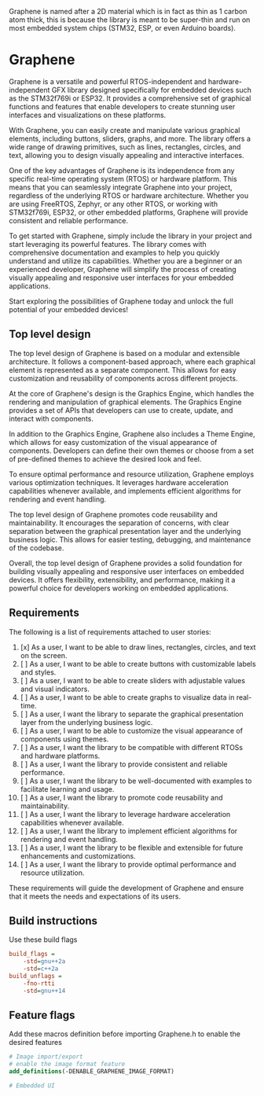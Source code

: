 Graphene is named after a 2D material which is in fact as thin as 1 carbon atom thick, this is because the library is meant to be super-thin and run on most embedded system chips (STM32, ESP, or even Arduino boards).

# Graphene

Graphene is a versatile and powerful RTOS-independent and hardware-independent GFX library designed specifically for embedded devices such as the STM32f769i or ESP32. It provides a comprehensive set of graphical functions and features that enable developers to create stunning user interfaces and visualizations on these platforms.

With Graphene, you can easily create and manipulate various graphical elements, including buttons, sliders, graphs, and more. The library offers a wide range of drawing primitives, such as lines, rectangles, circles, and text, allowing you to design visually appealing and interactive interfaces.

One of the key advantages of Graphene is its independence from any specific real-time operating system (RTOS) or hardware platform. This means that you can seamlessly integrate Graphene into your project, regardless of the underlying RTOS or hardware architecture. Whether you are using FreeRTOS, Zephyr, or any other RTOS, or working with STM32f769i, ESP32, or other embedded platforms, Graphene will provide consistent and reliable performance.

To get started with Graphene, simply include the library in your project and start leveraging its powerful features. The library comes with comprehensive documentation and examples to help you quickly understand and utilize its capabilities. Whether you are a beginner or an experienced developer, Graphene will simplify the process of creating visually appealing and responsive user interfaces for your embedded applications.

Start exploring the possibilities of Graphene today and unlock the full potential of your embedded devices!

## Top level design

The top level design of Graphene is based on a modular and extensible architecture. It follows a component-based approach, where each graphical element is represented as a separate component. This allows for easy customization and reusability of components across different projects.

At the core of Graphene's design is the Graphics Engine, which handles the rendering and manipulation of graphical elements. The Graphics Engine provides a set of APIs that developers can use to create, update, and interact with components.

In addition to the Graphics Engine, Graphene also includes a Theme Engine, which allows for easy customization of the visual appearance of components. Developers can define their own themes or choose from a set of pre-defined themes to achieve the desired look and feel.

To ensure optimal performance and resource utilization, Graphene employs various optimization techniques. It leverages hardware acceleration capabilities whenever available, and implements efficient algorithms for rendering and event handling.

The top level design of Graphene promotes code reusability and maintainability. It encourages the separation of concerns, with clear separation between the graphical presentation layer and the underlying business logic. This allows for easier testing, debugging, and maintenance of the codebase.

Overall, the top level design of Graphene provides a solid foundation for building visually appealing and responsive user interfaces on embedded devices. It offers flexibility, extensibility, and performance, making it a powerful choice for developers working on embedded applications.

## Requirements

The following is a list of requirements attached to user stories:

 1. [x] As a user, I want to be able to draw lines, rectangles, circles, and text on the screen.
 2. [ ] As a user, I want to be able to create buttons with customizable labels and styles.
 3. [ ] As a user, I want to be able to create sliders with adjustable values and visual indicators.
 4. [ ] As a user, I want to be able to create graphs to visualize data in real-time.
 5. [ ] As a user, I want the library to separate the graphical presentation layer from the underlying business logic.
 6. [ ] As a user, I want to be able to customize the visual appearance of components using themes.
 7. [ ] As a user, I want the library to be compatible with different RTOSs and hardware platforms.
 8. [ ] As a user, I want the library to provide consistent and reliable performance.
 9. [ ] As a user, I want the library to be well-documented with examples to facilitate learning and usage.
10. [ ] As a user, I want the library to promote code reusability and maintainability.
11. [ ] As a user, I want the library to leverage hardware acceleration capabilities whenever available.
12. [ ] As a user, I want the library to implement efficient algorithms for rendering and event handling.
13. [ ] As a user, I want the library to be flexible and extensible for future enhancements and customizations.
14. [ ] As a user, I want the library to provide optimal performance and resource utilization.

These requirements will guide the development of Graphene and ensure that it meets the needs and expectations of its users.


## Build instructions

Use these build flags

```ini
build_flags = 
	-std=gnu++2a
	-std=c++2a
build_unflags = 
	-fno-rtti
	-std=gnu++14
```

## Feature flags
Add these macros definition before importing Graphene.h to enable the desired features
```cmake
# Image import/export
# enable the image format feature
add_definitions(-DENABLE_GRAPHENE_IMAGE_FORMAT)

# Embedded UI


```